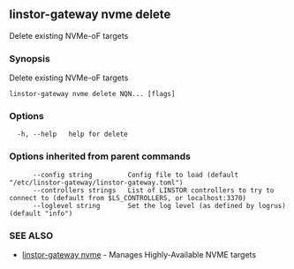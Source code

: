 ## linstor-gateway nvme delete

Delete existing NVMe-oF targets

### Synopsis

Delete existing NVMe-oF targets

```
linstor-gateway nvme delete NQN... [flags]
```

### Options

```
  -h, --help   help for delete
```

### Options inherited from parent commands

```
      --config string         Config file to load (default "/etc/linstor-gateway/linstor-gateway.toml")
      --controllers strings   List of LINSTOR controllers to try to connect to (default from $LS_CONTROLLERS, or localhost:3370)
      --loglevel string       Set the log level (as defined by logrus) (default "info")
```

### SEE ALSO

* [linstor-gateway nvme](linstor-gateway_nvme.md)	 - Manages Highly-Available NVME targets

